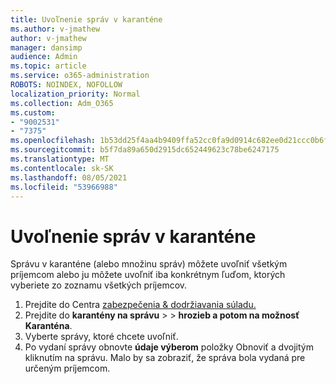 ```yaml
---
title: Uvoľnenie správ v karanténe
ms.author: v-jmathew
author: v-jmathew
manager: dansimp
audience: Admin
ms.topic: article
ms.service: o365-administration
ROBOTS: NOINDEX, NOFOLLOW
localization_priority: Normal
ms.collection: Adm_O365
ms.custom:
- "9002531"
- "7375"
ms.openlocfilehash: 1b53dd25f4aa4b9409ffa52cc0fa9d0914c682ee0d21ccc0b6f0b484a3186626
ms.sourcegitcommit: b5f7da89a650d2915dc652449623c78be6247175
ms.translationtype: MT
ms.contentlocale: sk-SK
ms.lasthandoff: 08/05/2021
ms.locfileid: "53966988"
---
```

# <a name="release-quarantined-messages"></a>Uvoľnenie správ v karanténe

Správu v karanténe (alebo množinu správ) môžete uvoľniť všetkým príjemcom alebo ju môžete uvoľniť iba konkrétnym ľuďom, ktorých vyberiete zo zoznamu všetkých príjemcov.

1. Prejdite do Centra [zabezpečenia & dodržiavania súladu.](https://go.microsoft.com/fwlink/p/?linkid=2077143)
2. Prejdite do **karantény na správu**  >    >  **hrozieb a potom na možnosť Karanténa**.
3. Vyberte správy, ktoré chcete uvoľniť.
4. Po vydaní správy obnovte **údaje výberom** položky Obnoviť a dvojitým kliknutím na správu. Malo by sa zobraziť, že správa bola vydaná pre určeným príjemcom.
